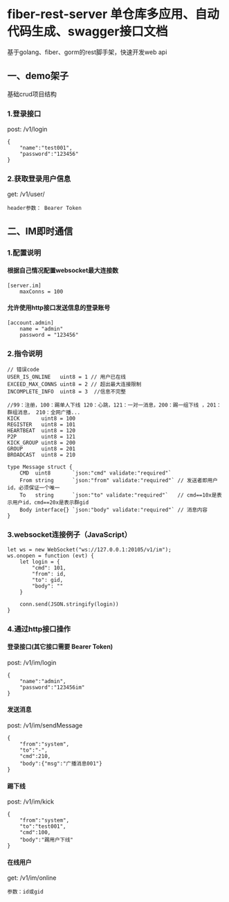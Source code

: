 # fiber-rest-server 单仓库多应用、自动代码生成、swagger接口文档
基于golang、fiber、gorm的rest脚手架，快速开发web api

## 一、demo架子
基础crud项目结构
### 1.登录接口
post: /v1/login
```
{
    "name":"test001",
    "password":"123456"
}
```

### 2.获取登录用户信息
get: /v1/user/
```
header参数： Bearer Token
```

## 二、IM即时通信
### 1.配置说明
#### 根据自己情况配置websocket最大连接数
```
[server.im] 
    maxConns = 100
```
#### 允许使用http接口发送信息的登录账号
```
[account.admin]
    name = "admin"
    password = "123456"
``` 

### 2.指令说明
```
// 错误code
USER_IS_ONLINE   uint8 = 1 // 用户已在线
EXCEED_MAX_CONNS uint8 = 2 // 超出最大连接限制
INCOMPLETE_INFO  uint8 = 3  //信息不完整
```
```
//99：注册，100：踢单人下线 120：心跳，121：一对一消息，200：踢一组下线 ，201：群组消息， 210：全网广播...
KICK       uint8 = 100
REGISTER   uint8 = 101
HEARTBEAT  uint8 = 120
P2P        uint8 = 121
KICK_GROUP uint8 = 200
GROUP      uint8 = 201
BROADCAST  uint8 = 210
```
```
type Message struct {
    CMD  uint8       `json:"cmd" validate:"required"`
    From string      `json:"from" validate:"required"` // 发送者即用户id，必须保证一个唯一
    To   string      `json:"to" validate:"required"`   // cmd==10x是表示用户id，cmd==20x是表示群gid
    Body interface{} `json:"body" validate:"required"` // 消息内容
}
```
### 3.websocket连接例子（JavaScript）
```
let ws = new WebSocket("ws://127.0.0.1:20105/v1/im");
ws.onopen = function (evt) {
    let login = {
        "cmd": 101,
        "from": id,
        "to": gid,
        "body": ""
    }

    conn.send(JSON.stringify(login))
}
```

### 4.通过http接口操作

#### 登录接口(其它接口需要 Bearer Token)
post: /v1/im/login
```
{
    "name":"admin",
    "password":"123456im"
}
```
#### 发送消息
post: /v1/im/sendMessage
```
{
    "from":"system",
    "to":"-",
    "cmd":210,
    "body":{"msg":"广播消息001"}
}
```

#### 踢下线
post: /v1/im/kick
```
{
    "from":"system",
    "to":"test001",
    "cmd":100,
    "body":"踢用户下线"
}
```

#### 在线用户
get: /v1/im/online
```
参数：id或gid
```